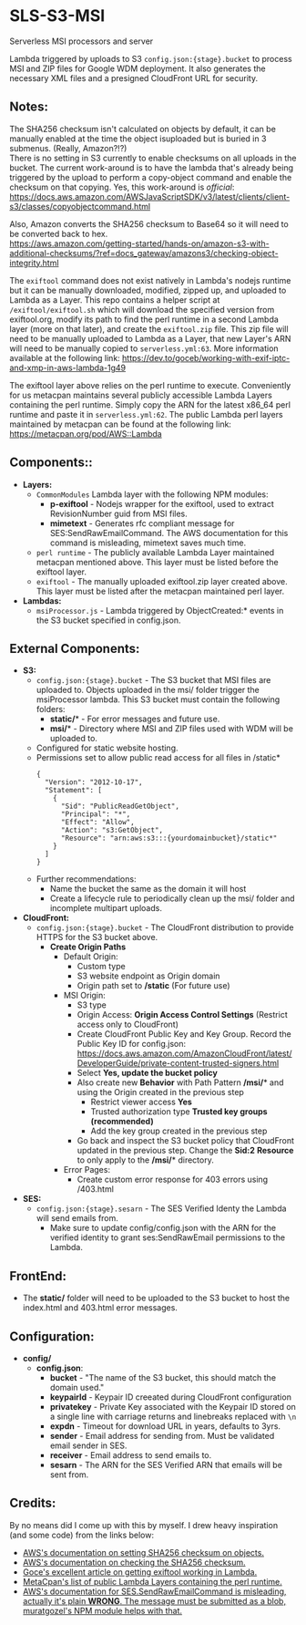 # SLS-S3-MSI
Serverless MSI processors and server  

Lambda triggered by uploads to S3 ```config.json:{stage}.bucket``` to process MSI and ZIP files for Google WDM deployment. It also generates the necessary XML files and a presigned CloudFront URL for security.   

## Notes:  
The SHA256 checksum isn't calculated on objects by default, it can be manually enabled at the time the object isuploaded but is buried in 3 submenus. (Really, Amazon?!?)  
There is no setting in S3 currently to enable checksums on all uploads in the bucket.
The current work-around is to have the lambda that's already being triggered by the upload to perform a copy-object command and enable the checksum on that copying. Yes, this work-around is _official_:  
https://docs.aws.amazon.com/AWSJavaScriptSDK/v3/latest/clients/client-s3/classes/copyobjectcommand.html  

Also, Amazon converts the SHA256 checksum to Base64 so it will need to be converted back to hex.  
https://aws.amazon.com/getting-started/hands-on/amazon-s3-with-additional-checksums/?ref=docs_gateway/amazons3/checking-object-integrity.html  

The ```exiftool``` command does not exist natively in Lambda's nodejs runtime but it can be manually downloaded, modified, zipped up, and uploaded to Lambda as a Layer. This repo contains a helper script at ```/exiftool/exiftool.sh``` which will download the specified version from exiftool.org, modify its path to find the perl runtime in a second Lambda layer (more on that later), and create the ```exiftool.zip``` file. This zip file will need to be manually uploaded to Lambda as a Layer, that new Layer's ARN will need to be manually copied to ```serverless.yml:63```. More information available at the following link: https://dev.to/goceb/working-with-exif-iptc-and-xmp-in-aws-lambda-1g49  

The exiftool layer above relies on the perl runtime to execute. Conveniently for us metacpan maintains several publicly accessible Lambda Layers containing the perl runtime. Simply copy the ARN for the latest x86_64 perl runtime and paste it in ```serverless.yml:62```. The public Lambda perl layers maintained by metacpan can be found at the following link: https://metacpan.org/pod/AWS::Lambda

## Components::  
- **Layers:** 
  - ```CommonModules``` Lambda layer with the following NPM modules:
    - **p-exiftool**  - Nodejs wrapper for the exiftool, used to extract RevisionNumber guid from MSI files.
    - **mimetext**  - Generates rfc compliant message for SES:SendRawEmailCommand. The AWS documentation for this command is misleading, mimetext saves much time.  
  - ```perl runtime``` - The publicly available Lambda Layer maintained metacpan mentioned above. This layer must be listed before the exiftool layer.
  - ```exiftool``` - The manually uploaded exiftool.zip layer created above. This layer must be listed after the metacpan maintained perl layer.
- **Lambdas:**  
  - ```msiProcessor.js``` - Lambda triggered by ObjectCreated:* events in the S3 bucket specified in config.json.

## External Components:  
- **S3:**
  - ```config.json:{stage}.bucket``` - The S3 bucket that MSI files are uploaded to. Objects uploaded in the msi/ folder trigger the msiProcessor lambda. This S3 bucket must contain the following folders: 
      - **static/*** - For error messages and future use.
      - **msi/*** - Directory where MSI and ZIP files used with WDM will be uploaded to.
  - Configured for static website hosting.
  - Permissions set to allow public read access for all files in /static*
    ```
    {
      "Version": "2012-10-17",
      "Statement": [
        {
          "Sid": "PublicReadGetObject",
          "Principal": "*",
          "Effect": "Allow",
          "Action": "s3:GetObject",
          "Resource": "arn:aws:s3:::{yourdomainbucket}/static*"
        }
      ]
    }
    ```
  - Further recommendations:
    - Name the bucket the same as the domain it will host
    - Create a lifecycle rule to periodically clean up the msi/ folder and incomplete multipart uploads.
- **CloudFront:**
  - ```config.json:{stage}.bucket``` - The CloudFront distribution to provide HTTPS for the S3 bucket above.
    - **Create Origin Paths**  
      - Default Origin:  
        - Custom type
        - S3 website endpoint as Origin domain 
        - Origin path set to **/static** (For future use)
      - MSI Origin:
        - S3 type
        - Origin Access: **Origin Access Control Settings** (Restrict access only to CloudFront)
        - Create CloudFront Public Key and Key Group. Record the Public Key ID for config.json:
          https://docs.aws.amazon.com/AmazonCloudFront/latest/DeveloperGuide/private-content-trusted-signers.html
        - Select **Yes, update the bucket policy**
        - Also create new **Behavior** with Path Pattern **/msi/*** and using the Origin created in the previous step
          - Restrict viewer access **Yes**
          - Trusted authorization type **Trusted key groups (recommended)**
          - Add the key group created in the previous step
        - Go back and inspect the S3 bucket policy that CloudFront updated in the previous step. Change the **Sid:2** **Resource** to only apply to the **/msi/*** directory.
      - Error Pages:  
        - Create custom error response for 403 errors using /403.html
- **SES:**
  - ```config.json:{stage}.sesarn``` - The SES Verified Identy the Lambda will send emails from. 
    - Make sure to update config/config.json with the ARN for the verified identity to grant ses:SendRawEmail permissions to the Lambda.  

## FrontEnd:
- The **static/** folder will need to be uploaded to the S3 bucket to host the index.html and 403.html error messages.

## Configuration:  
- **config/** 
  - **config.json**:
    - **bucket** - "The name of the S3 bucket, this should match the domain used."
    - **keypairId** - Keypair ID creeated during CloudFront configuration
    - **privatekey** - Private Key associated with the Keypair ID stored on a single line with carriage returns and linebreaks replaced with ```\n```
    - **expdn** - Timeout for download URL in years, defaults to 3yrs.
    - **sender** - Email address for sending from. Must be validated email sender in SES.
    - **receiver** - Email address to send emails to.  
    - **sesarn** - The ARN for the SES Verified ARN that emails will be sent from.

## Credits:
By no means did I come up with this by myself. I drew heavy inspiration (and some code) from the links below:
- [AWS's documentation on setting SHA256 checksum on objects.](https://docs.aws.amazon.com/AWSJavaScriptSDK/v3/latest/clients/client-s3/classes/copyobjectcommand.html)
- [AWS's documentation on checking the SHA256 checksum.](https://aws.amazon.com/getting-started/hands-on/amazon-s3-with-additional-checksums/?ref=docs_gateway/amazons3/checking-object-integrity.html)
- [Goce's excellent article on getting exiftool working in Lambda.](https://dev.to/goceb/working-with-exif-iptc-and-xmp-in-aws-lambda-1g49)
- [MetaCpan's list of public Lambda Layers containing the perl runtime.](https://metacpan.org/pod/AWS::Lambda)
- [AWS's documentation for SES.SendRawEmailCommand is misleading, actually it's plain **WRONG**. The message must be submitted as a blob, muratgozel's NPM module helps with that.](https://github.com/muratgozel/MIMEText)
